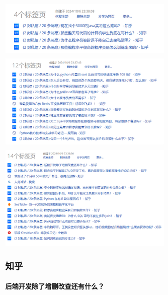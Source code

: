![image-20241006233916352](./Typora_博客整理/assets/image-20241006233916352.png)

![image-20241006233926180](./Typora_博客整理/assets/image-20241006233926180.png)

![image-20241006233931178](./Typora_博客整理/assets/image-20241006233931178.png)

# 知乎

## 后端开发除了增删改查还有什么？


